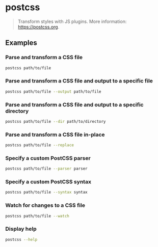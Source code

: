 # postcss

> Transform styles with JS plugins. More information: <https://postcss.org>.

## Examples

### Parse and transform a CSS file

```bash
postcss path/to/file
```

### Parse and transform a CSS file and output to a specific file

```bash
postcss path/to/file --output path/to/file
```

### Parse and transform a CSS file and output to a specific directory

```bash
postcss path/to/file --dir path/to/directory
```

### Parse and transform a CSS file in-place

```bash
postcss path/to/file --replace
```

### Specify a custom PostCSS parser

```bash
postcss path/to/file --parser parser
```

### Specify a custom PostCSS syntax

```bash
postcss path/to/file --syntax syntax
```

### Watch for changes to a CSS file

```bash
postcss path/to/file --watch
```

### Display help

```bash
postcss --help
```
